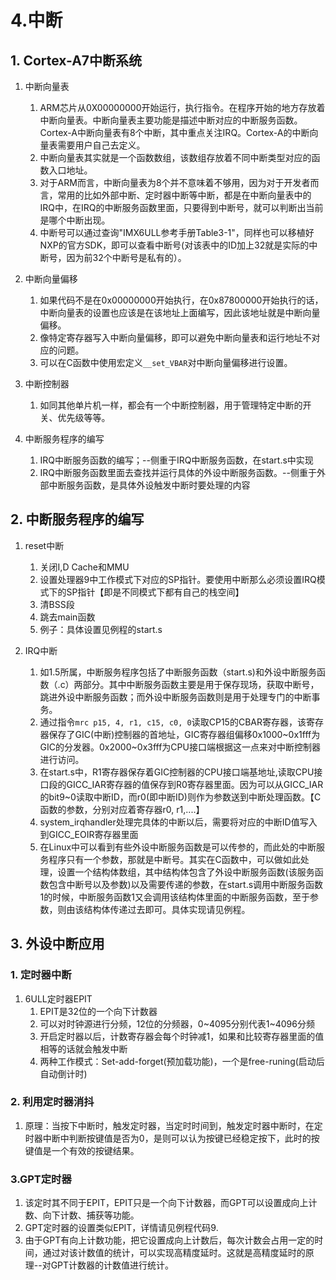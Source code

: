 # 4.中断
## 1. Cortex-A7中断系统
1. 中断向量表
   1. ARM芯片从0X00000000开始运行，执行指令。在程序开始的地方存放着中断向量表。中断向量表主要功能是描述中断对应的中断服务函数。Cortex-A中断向量表有8个中断，其中重点关注IRQ。Cortex-A的中断向量表需要用户自己去定义。
   2. 中断向量表其实就是一个函数数组，该数组存放着不同中断类型对应的函数入口地址。
   3. 对于ARM而言，中断向量表为8个并不意味着不够用，因为对于开发者而言，常用的比如外部中断、定时器中断等中断，都是在中断向量表中的IRQ中，在IRQ的中断服务函数里面，只要得到中断号，就可以判断出当前是哪个中断出现。
   4. 中断号可以通过查询"IMX6ULL参考手册Table3-1"，同样也可以移植好NXP的官方SDK，即可以查看中断号(对该表中的ID加上32就是实际的中断号，因为前32个中断号是私有的）。

2. 中断向量偏移
   1. 如果代码不是在0x00000000开始执行，在0x87800000开始执行的话，中断向量表的设置也应该是在该地址上面编写，因此该地址就是中断向量偏移。
   2. 像特定寄存器写入中断向量偏移，即可以避免中断向量表和运行地址不对应的问题。
   3. 可以在C函数中使用宏定义`__set_VBAR`对中断向量偏移进行设置。
   
3. 中断控制器
   1. 如同其他单片机一样，都会有一个中断控制器，用于管理特定中断的开关、优先级等等。

4. 中断服务程序的编写
   1. IRQ中断服务函数的编写；--侧重于IRQ中断服务函数，在start.s中实现
   2. IRQ中断服务函数里面去查找并运行具体的外设中断服务函数。--侧重于外部中断服务函数，是具体外设触发中断时要处理的内容

## 2. 中断服务程序的编写
1. reset中断
   1. 关闭I,D Cache和MMU
   2. 设置处理器9中工作模式下对应的SP指针。要使用中断那么必须设置IRQ模式下的SP指针【即是不同模式下都有自己的栈空间】
   3. 清BSS段
   4. 跳去main函数
   5. 例子：具体设置见例程的start.s
   
2. IRQ中断
   1. 如1.5所属，中断服务程序包括了中断服务函数（start.s)和外设中断服务函数（.c）两部分。其中中断服务函数主要是用于保存现场，获取中断号，跳进外设中断服务函数；而外设中断服务函数则是用于处理专门的中断事务。
   2. 通过指令`mrc p15, 4, r1, c15, c0, 0`读取CP15的CBAR寄存器，该寄存器保存了GIC(中断)控制器的首地址，GIC寄存器组偏移0x1000~0x1fff为GIC的分发器。0x2000~0x3fff为CPU接口端根据这一点来对中断控制器进行访问。
   3. 在start.s中，R1寄存器保存着GIC控制器的CPU接口端基地址,读取CPU接口段的GICC_IAR寄存器的值保存到R0寄存器里面。因为可以从GICC_IAR的bit9~0读取中断ID，而r0(即中断ID)则作为参数送到中断处理函数。【C函数的参数，分别对应着寄存器r0, r1,....】
   4. system_irqhandler处理完具体的中断以后，需要将对应的中断ID值写入到GICC_EOIR寄存器里面
   5. 在Linux中可以看到有些外设中断服务函数是可以传参的，而此处的中断服务程序只有一个参数，那就是中断号。其实在C函数中，可以做如此处理，设置一个结构体数组，其中结构体包含了外设中断服务函数(该服务函数包含中断号以及参数)以及需要传递的参数，在start.s调用中断服务函数1的时候，中断服务函数1又会调用该结构体里面的中断服务函数，至于参数，则由该结构体传递过去即可。具体实现请见例程。

## 3. 外设中断应用
### 1. 定时器中断
1. 6ULL定时器EPIT
   1. EPIT是32位的一个向下计数器
   2. 可以对时钟源进行分频，12位的分频器，0~4095分别代表1~4096分频
   3. 开启定时器以后，计数寄存器会每个时钟减1，如果和比较寄存器里面的值相等的话就会触发中断
   4. 两种工作模式：Set-add-forget(预加载功能)，一个是free-runing(启动后自动倒计时)
   
### 2. 利用定时器消抖
1. 原理：当按下中断时，触发定时器，当定时时间到，触发定时器中断时，在定时器中断中判断按键值是否为0，是则可以认为按键已经稳定按下，此时的按键值是一个有效的按键结果。

### 3.GPT定时器
1. 该定时其不同于EPIT，EPIT只是一个向下计数器，而GPT可以设置成向上计数、向下计数、捕获等功能。
2. GPT定时器的设置类似EPIT，详情请见例程代码9.
3. 由于GPT有向上计数功能，把它设置成向上计数后，每次计数会占用一定的时间，通过对该计数值的统计，可以实现高精度延时。这就是高精度延时的原理--对GPT计数器的计数值进行统计。